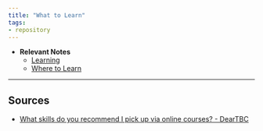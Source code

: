 ```yaml
---
title: "What to Learn"
tags:
- repository
---
```


- **Relevant Notes**
	- [Learning](moc/learning-thinking-communicating.md)
	- [Where to Learn](notes/where-to-learn.md)



---

## Sources
- [What skills do you recommend I pick up via online courses? - DearTBC](https://www.thebumpycareer.com/blog/2020/7/2/what-skills-do-you-recommend-i-pick-up-via-online-courses-deartbc)